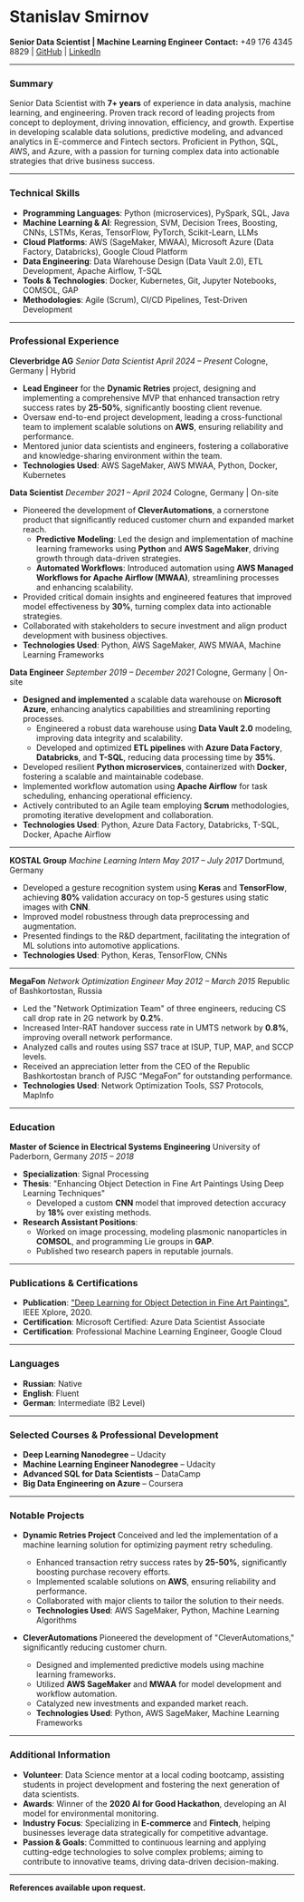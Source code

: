 # Stanislav Smirnov
**Senior Data Scientist | Machine Learning Engineer**
**Contact:** +49 176 4345 8829 | [GitHub](https://github.com/mrStasSmirnoff) | [LinkedIn](https://www.linkedin.com/in/smirnov-stanislav/)

---

### Summary

Senior Data Scientist with **7+ years** of experience in data analysis, machine learning, and engineering. Proven track record of leading projects from concept to deployment, driving innovation, efficiency, and growth. Expertise in developing scalable data solutions, predictive modeling, and advanced analytics in E-commerce and Fintech sectors. Proficient in Python, SQL, AWS, and Azure, with a passion for turning complex data into actionable strategies that drive business success.

---

### Technical Skills

- **Programming Languages**: Python (microservices), PySpark, SQL, Java
- **Machine Learning & AI**: Regression, SVM, Decision Trees, Boosting, CNNs, LSTMs, Keras, TensorFlow, PyTorch, Scikit-Learn, LLMs
- **Cloud Platforms**: AWS (SageMaker, MWAA), Microsoft Azure (Data Factory, Databricks), Google Cloud Platform
- **Data Engineering**: Data Warehouse Design (Data Vault 2.0), ETL Development, Apache Airflow, T-SQL
- **Tools & Technologies**: Docker, Kubernetes, Git, Jupyter Notebooks, COMSOL, GAP
- **Methodologies**: Agile (Scrum), CI/CD Pipelines, Test-Driven Development

---

### Professional Experience

**Cleverbridge AG**
*Senior Data Scientist*
*April 2024 – Present*
Cologne, Germany | Hybrid

- **Lead Engineer** for the **Dynamic Retries** project, designing and implementing a comprehensive MVP that enhanced transaction retry success rates by **25-50%**, significantly boosting client revenue.
- Oversaw end-to-end project development, leading a cross-functional team to implement scalable solutions on **AWS**, ensuring reliability and performance.
- Mentored junior data scientists and engineers, fostering a collaborative and knowledge-sharing environment within the team.
- **Technologies Used**: AWS SageMaker, AWS MWAA, Python, Docker, Kubernetes

**Data Scientist**
*December 2021 – April 2024*
Cologne, Germany | On-site

- Pioneered the development of **CleverAutomations**, a cornerstone product that significantly reduced customer churn and expanded market reach.
  - **Predictive Modeling**: Led the design and implementation of machine learning frameworks using **Python** and **AWS SageMaker**, driving growth through data-driven strategies.
  - **Automated Workflows**: Introduced automation using **AWS Managed Workflows for Apache Airflow (MWAA)**, streamlining processes and enhancing scalability.
- Provided critical domain insights and engineered features that improved model effectiveness by **30%**, turning complex data into actionable strategies.
- Collaborated with stakeholders to secure investment and align product development with business objectives.
- **Technologies Used**: Python, AWS SageMaker, AWS MWAA, Machine Learning Frameworks

**Data Engineer**
*September 2019 – December 2021*
Cologne, Germany | On-site

- **Designed and implemented** a scalable data warehouse on **Microsoft Azure**, enhancing analytics capabilities and streamlining reporting processes.
  - Engineered a robust data warehouse using **Data Vault 2.0** modeling, improving data integrity and scalability.
  - Developed and optimized **ETL pipelines** with **Azure Data Factory**, **Databricks**, and **T-SQL**, reducing data processing time by **35%**.
- Developed resilient **Python microservices**, containerized with **Docker**, fostering a scalable and maintainable codebase.
- Implemented workflow automation using **Apache Airflow** for task scheduling, enhancing operational efficiency.
- Actively contributed to an Agile team employing **Scrum** methodologies, promoting iterative development and collaboration.
- **Technologies Used**: Python, Azure Data Factory, Databricks, T-SQL, Docker, Apache Airflow

---

**KOSTAL Group**
*Machine Learning Intern*
*May 2017 – July 2017*
Dortmund, Germany

- Developed a gesture recognition system using **Keras** and **TensorFlow**, achieving **80%** validation accuracy on top-5 gestures using static images with **CNN**.
- Improved model robustness through data preprocessing and augmentation.
- Presented findings to the R&D department, facilitating the integration of ML solutions into automotive applications.
- **Technologies Used**: Python, Keras, TensorFlow, CNNs

---

**MegaFon**
*Network Optimization Engineer*
*May 2012 – March 2015*
Republic of Bashkortostan, Russia

- Led the "Network Optimization Team" of three engineers, reducing CS call drop rate in 2G network by **0.2%**.
- Increased Inter-RAT handover success rate in UMTS network by **0.8%**, improving overall network performance.
- Analyzed calls and routes using SS7 trace at ISUP, TUP, MAP, and SCCP levels.
- Received an appreciation letter from the CEO of the Republic Bashkortostan branch of PJSC “MegaFon” for outstanding performance.
- **Technologies Used**: Network Optimization Tools, SS7 Protocols, MapInfo

---

### Education

**Master of Science in Electrical Systems Engineering**
University of Paderborn, Germany
*2015 – 2018*
- **Specialization**: Signal Processing
- **Thesis**: "Enhancing Object Detection in Fine Art Paintings Using Deep Learning Techniques"
  - Developed a custom **CNN** model that improved detection accuracy by **18%** over existing methods.
- **Research Assistant Positions**:
  - Worked on image processing, modeling plasmonic nanoparticles in **COMSOL**, and programming Lie groups in **GAP**.
  - Published two research papers in reputable journals.

---

### Publications & Certifications

- **Publication**: ["Deep Learning for Object Detection in Fine Art Paintings"](https://ieeexplore.ieee.org/abstract/document/9089828), IEEE Xplore, 2020.
- **Certification**: Microsoft Certified: Azure Data Scientist Associate
- **Certification**: Professional Machine Learning Engineer, Google Cloud

---

### Languages

- **Russian**: Native
- **English**: Fluent
- **German**: Intermediate (B2 Level)

---

### Selected Courses & Professional Development

- **Deep Learning Nanodegree** – Udacity
- **Machine Learning Engineer Nanodegree** – Udacity
- **Advanced SQL for Data Scientists** – DataCamp
- **Big Data Engineering on Azure** – Coursera

---

### Notable Projects

- **Dynamic Retries Project**
  Conceived and led the implementation of a machine learning solution for optimizing payment retry scheduling.
  - Enhanced transaction retry success rates by **25-50%**, significantly boosting purchase recovery efforts.
  - Implemented scalable solutions on **AWS**, ensuring reliability and performance.
  - Collaborated with major clients to tailor the solution to their needs.
  - **Technologies Used**: AWS SageMaker, Python, Machine Learning Algorithms

- **CleverAutomations**
  Pioneered the development of "CleverAutomations," significantly reducing customer churn.
  - Designed and implemented predictive models using machine learning frameworks.
  - Utilized **AWS SageMaker** and **MWAA** for model development and workflow automation.
  - Catalyzed new investments and expanded market reach.
  - **Technologies Used**: Python, AWS SageMaker, Machine Learning Frameworks

---

### Additional Information

- **Volunteer**: Data Science mentor at a local coding bootcamp, assisting students in project development and fostering the next generation of data scientists.
- **Awards**: Winner of the **2020 AI for Good Hackathon**, developing an AI model for environmental monitoring.
- **Industry Focus**: Specializing in **E-commerce** and **Fintech**, helping businesses leverage data strategically for competitive advantage.
- **Passion & Goals**: Committed to continuous learning and applying cutting-edge technologies to solve complex problems; aiming to contribute to innovative teams, driving data-driven decision-making.

---

**References available upon request.**
